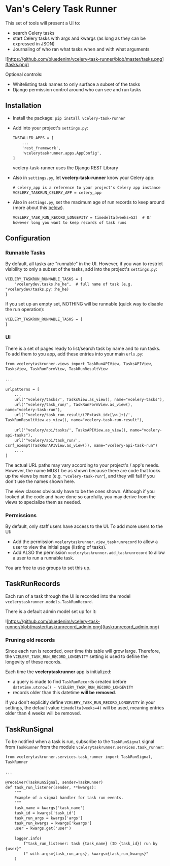 # Van's Celery Task Runner

This set of tools will present a UI to:
- search Celery tasks
- start Celery tasks with args and kwargs (as long as they can be expressed in JSON)
- Journaling of who ran what tasks when and with what arguments

![https://github.com/bluedenim/vcelery-task-runner/blob/master/tasks.png](tasks.png)

Optional controls:

- Whitelisting task names to only surface a subset of the tasks
- Django permission control around who can see and run tasks


## Installation

- Install the package: `pip install vcelery-task-runner`
- Add into your project's `settings.py`:
  ```
  INSTALLED_APPS = [
      ...
      'rest_framework',
      'vcelerytaskrunner.apps.AppConfig',
  ]
  ```
  
  vcelery-task-runner uses the Django REST Library
- Also in `settings.py`, let **vcelery-task-runner** know your Celery app:
  ```
  # celery_app is a reference to your project's Celery app instance
  VCELERY_TASKRUN_CELERY_APP = celery_app
  ```
- Also in `settings.py`, set the maximum age of run records to keep around (more about this [below](#taskrunrecords)).
  ```
  VCELERY_TASK_RUN_RECORD_LONGEVITY = timedelta(weeks=52)  # Or however long you want to keep records of task runs
  ```

## Configuration

### Runnable Tasks

By default, all tasks are "runnable" in the UI. However, if you wan to restrict
visibility to only a subset of the tasks, add into the project's `settings.py`:

```
VCELERY_TASKRUN_RUNNABLE_TASKS = {
    "vcelerydev.tasks.he_he",  # full name of task (e.g. "vcelerydev/tasks.py::he_he)
}
```

If you set up an empty set, NOTHING will be runnable (quick way to disable the run operation):

```
VCELERY_TASKRUN_RUNNABLE_TASKS = {
}
```
### UI

There is a set of pages ready to list/search task by name and to run tasks. To add them
to you app, add these entries into your main `urls.py`:

```
from vcelerytaskrunner.views import TaskRunAPIView, TasksAPIView, TasksView, TaskRunFormView, TaskRunResultView

...

urlpatterns = [
    ...
    url('^vcelery/tasks/', TasksView.as_view(), name="vcelery-tasks"),
    url('^vcelery/task_run/', TaskRunFormView.as_view(), name="vcelery-task-run"),
    url('^vcelery/task_run_result/(?P<task_id>[\w-]+)/', TaskRunResultView.as_view(), name="vcelery-task-run-result"),

    url('^vcelery/api/tasks/', TasksAPIView.as_view(), name="vcelery-api-tasks"),
    url('^vcelery/api/task_run/', csrf_exempt(TaskRunAPIView.as_view()), name="vcelery-api-task-run")
    ....
]
```

The actual URL paths may vary according to your project's / app's needs. However, the name MUST be as shown because
there are code that looks up the views by name (e.g. `"vcelery-task-run"`), and they will fail if you don't use the
names shown here.

The view classes obviously have to be the ones shown. Although if you looked at the code and have done so carefully,
you may derive from the views to specialize them as needed.


### Permissions

By default, only staff users have access to the UI. To add more users to the UI:

- Add the permission `vcelerytaskrunner.view_taskrunrecord` to allow a user to view the initial page (listing of tasks).
- Add ALSO the permission `vcelerytaskrunner.add_taskrunrecord` to allow a user to run a runnable task.

You are free to use groups to set this up.

## TaskRunRecords

Each run of a task through the UI is recorded into the model `vcelerytaskrunner.models.TaskRunRecord`. 

There is a default admin model set up for it:

![https://github.com/bluedenim/vcelery-task-runner/blob/master/taskrunrecord_admin.png](taskrunrecord_admin.png)

### Pruning old records

Since each run is recorded, over time this table will grow large. Therefore, the `VCELERY_TASK_RUN_RECORD_LONGEVITY`
setting is used to define the longevity of these records. 

Each time the **vcelerytaskrunner** app is initialized:
- a query is made to find `TaskRunRecord`s created before `datetime.utcnow() - VCELERY_TASK_RUN_RECORD_LONGEVITY`
- records older than this datetime **will be removed**.

If you don't explicitly define `VCELERY_TASK_RUN_RECORD_LONGEVITY` in your settings, the default value 
`timedelta(weeks=4)` will be used, meaning entries older than 4 weeks will be removed.

## TaskRunSignal

To be notified when a task is run, subscribe to the `TaskRunSignal` signal from `TaskRunner` from the module
`vcelerytaskrunner.services.task_runner`:

```
from vcelerytaskrunner.services.task_runner import TaskRunSignal, TaskRunner

...

@receiver(TaskRunSignal, sender=TaskRunner)
def task_run_listener(sender, **kwargs):
    """
    Example of a signal handler for task run events.
    """
    task_name = kwargs['task_name']
    task_id = kwargs['task_id']
    task_run_args = kwargs['args']
    task_run_kwargs = kwargs['kwargs']
    user = kwargs.get('user')

    logger.info(
        f"task_run_listener: task {task_name} (ID {task_id}) run by {user}"
        f" with args={task_run_args}, kwargs={task_run_kwargs}"
    )
```
